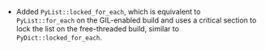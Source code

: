 * Added `PyList::locked_for_each`, which is equivalent to `PyList::for_each` on
  the GIL-enabled build and uses a critical section to lock the list on the
  free-threaded build, similar to `PyDict::locked_for_each`.
